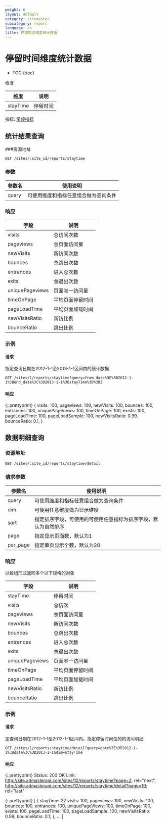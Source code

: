 ```yaml
---
weight: 6
layout: default
category: sitemaster
subcategory: report
language: cn
title: 停留时间维度统计数据
---
```


# 停留时间维度统计数据

* TOC
{:toc}

维度

| 维度     | 说明     |
|----------|----------|
| stayTime | 停留时间 |

指标: [常规指标](/doc/sitemaster/v1/cn/site_report.html#常规指标)

## 统计结果查询

###资源地址

    GET /sites/:site_id/reports/staytime

### 参数


| 参数名 | 使用说明                             |
|--------|--------------------------------------|
| query  | 可使用维度和指标任意组合做为查询条件 |

### 响应


| 字段            | 说明             |
|-----------------|------------------|
| visits          | 总访问次数       |
| pageviews       | 总页面访问量     |
| newVisits       | 新访问次数       |
| bounces         | 总跳出次数       |
| entrances       | 进入总次数       |
| exits           | 总退出次数       |
| uniquePageviews | 页面唯一访问量   |
| timeOnPage      | 平均页面停留时间 |
| pageLoadTime    | 平均页面加载时间 |
| newVisitsRatio  | 新访比例         |
| bounceRatio     | 跳出比例         |


### 示例

#### 请求

指定查询日期在2012-1-1至2013-1-1区间内的统计数据

    GET /sites/1/reports/staytime?query=from_date%3E%3D2012-1-1%3Bend_date%3C%3D2013-1-1%3BstayTime%3D%3D3

#### 响应

{:.prettyprint}
    {
        visits: 100,
        pageviews: 100,
        newVisits: 100,
        bounces: 100,
        entrances: 100,
        uniquePageViews: 100,
        timeOnPage: 100,
        exists: 100,
        pageLoadTime: 100,
        pageLoadSample: 100,
        newVisitsRatio: 0.99,
        bounceRatio: 0.1,
    }

## 数据明细查询

### 资源地址

    GET /sites/:site_id/reports/staytime/detail

### 请求参数


| 参数名   | 使用说明                                                       |
|----------|----------------------------------------------------------------|
| query    | 可使用维度和指标任意组合做为查询条件                           |
| dim      | 可使用任意维度做为显示维度                                     |
| sort     | 指定排序字段，可使用的可使用任意指标为排序字段，默认为自然排序 |
| page     | 指定显示页面数，默认为1                                        |
| per_page | 指定单页显示个数，默认为20                                     |

### 响应

以数组形式返回多个以下规格的对象

| 字段            | 说明             |
|-----------------|------------------|
| stayTime        | 停留时间         |
| visits          | 总访次           |
| pageviews       | 总页面访问量     |
| newVisits       | 新访问次数       |
| bounces         | 总跳出次数       |
| entrances       | 进入总次数       |
| exits           | 总退出次数       |
| uniquePageviews | 页面唯一访问量   |
| timeOnPage      | 平均页面停留时间 |
| pageLoadTime    | 平均页面加载时间 |
| newVisitsRatio  | 新访比例         |
| bounceRatio     | 跳出比例         |


### 示例

#### 请求

定查询日期在2012-1-1至2013-1-1区间内，指定停留时间位的的访问明细

    GET /sites/1/reports/staytime/detail?query=date%3E%3D2012-1-1%3Bdate%3C%3D2013-1-1&dim=stayTime

#### 响应

{:.prettyprint}
    Status: 200 OK
    Link: <http://site.admasterapi.com/sites/12/reports/staytime?page=2>; rel="next",
          <http://site.admasterapi.com/sites/12/reports/staytime/detail?page=10>; rel="last"

{:.prettyprint}
    [
        {
            stayTime: 22
            visits: 100,
            pageviews: 100,
            newVisits: 100,
            bounces: 100,
            entrances: 100,
            uniquePageViews: 100,
            timeOnPage: 100,
            exists: 100,
            pageLoadTime: 100,
            pageLoadSample: 100,
            newVisitsRatio: 0.99,
            bounceRatio: 0.1,
        },
        ...
    ]
